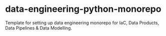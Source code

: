 # data-engineering-python-monorepo
Template for setting up data engineering monorepo for IaC, Data Products, Data Pipelines &amp; Data Modelling.